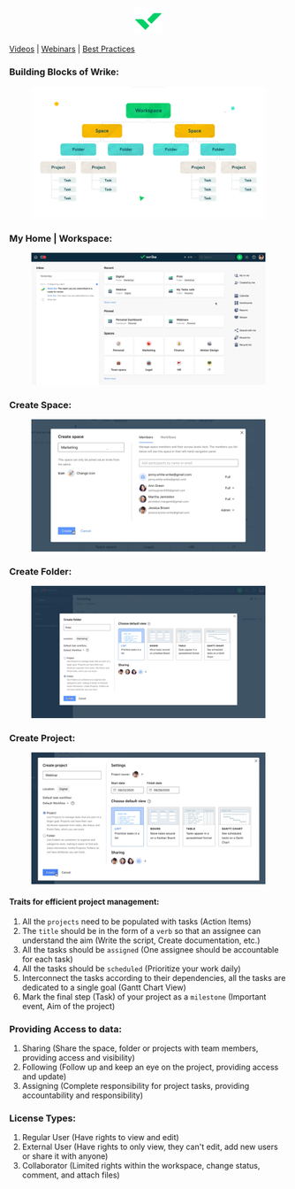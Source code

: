 <p align=center><a href='https://www.wrike.com'><img src='Images/Wrike.png' style="width:10%"></img></a></p>

[Videos](https://help.wrike.com/hc/en-us/categories/201188625?type=videos&category=for-admins) | [Webinars](https://help.wrike.com/hc/en-us/categories/201188625?type=webinars) | [Best Practices](https://library.wrike.com/handbook-best-practices)

### Building Blocks of Wrike:
<p>
  <figure>
  <img src='Images/Building Blocks of Wrike.png'>  
  </figure>
</p>

### My Home | Workspace:
<p>
  <figure>
  <img src='Images/Workspace.png'>  
  </figure>
</p>

### Create Space:
<p>
  <figure>
  <img src='Images/Create Space.png'>  
  </figure>
</p>

### Create Folder:
<p>
  <figure>
  <img src='Images/Create Folder.png'>  
  </figure>
</p>

### Create Project:
<p>
  <figure>
  <img src='Images/Create Project.png'>  
  </figure>
</p>

#### **Traits for efficient project management:**
1. All the `projects` need to be populated with tasks (Action Items)
2. The `title` should be in the form of a `verb` so that an assignee can understand the aim (Write the script, Create documentation, etc.)
3. All the tasks should be `assigned` (One assignee should be accountable for each task)
4. All the tasks should be `scheduled` (Prioritize your work daily)
5. Interconnect the tasks according to their dependencies, all the tasks are dedicated to a single goal (Gantt Chart View)
6. Mark the final step (Task) of your project as a `milestone` (Important event, Aim of the project)

### Providing Access to data:
1. Sharing (Share the space, folder or projects with team members, providing access and visibility)
2. Following (Follow up and keep an eye on the project, providing access and update)
3. Assigning (Complete responsibility for project tasks, providing accountability and responsibility)

### License Types:
1. Regular User (Have rights to view and edit)
2. External User (Have rights to only view, they can't edit, add new users or share it with anyone)
3. Collaborator (Limited rights within the workspace, change status, comment, and attach files)
